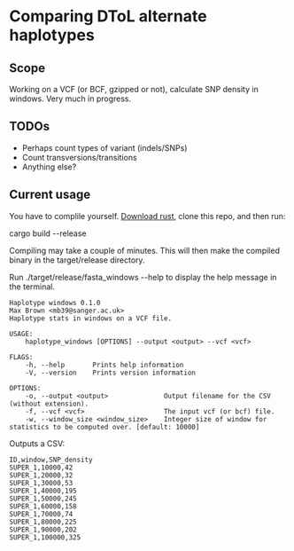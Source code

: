 # Comparing DToL alternate haplotypes

## Scope

Working on a VCF (or BCF, gzipped or not), calculate SNP density in windows. Very much in progress.

## TODOs

- Perhaps count types of variant (indels/SNPs)
- Count transversions/transitions
- Anything else?

## Current usage

You have to complile yourself. <a href="https://www.rust-lang.org/tools/install">Download rust</a>, clone this repo, and then run:

cargo build --release

Compiling may take a couple of minutes. This will then make the compiled binary in the target/release directory.

Run ./target/release/fasta_windows --help to display the help message in the terminal.

```
Haplotype windows 0.1.0
Max Brown <mb39@sanger.ac.uk>
Haplotype stats in windows on a VCF file.

USAGE:
    haplotype_windows [OPTIONS] --output <output> --vcf <vcf>

FLAGS:
    -h, --help       Prints help information
    -V, --version    Prints version information

OPTIONS:
    -o, --output <output>              Output filename for the CSV (without extension).
    -f, --vcf <vcf>                    The input vcf (or bcf) file.
    -w, --window_size <window_size>    Integer size of window for statistics to be computed over. [default: 10000]
```

Outputs a CSV:

```
ID,window,SNP_density
SUPER_1,10000,42
SUPER_1,20000,32
SUPER_1,30000,53
SUPER_1,40000,195
SUPER_1,50000,245
SUPER_1,60000,158
SUPER_1,70000,74
SUPER_1,80000,225
SUPER_1,90000,202
SUPER_1,100000,325
```

